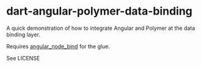 dart-angular-polymer-data-binding
=================================

A quick demonstration of how to integrate
Angular and Polymer at the data binding layer.

Requires [angular_node_bind][anb] for the glue.

See LICENSE

[anb]: http://pub.dartlang.org/packages/angular_node_bind
